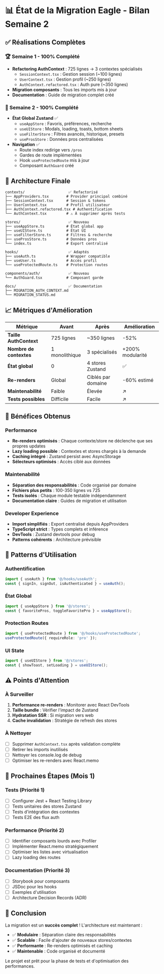 # 📊 État de la Migration Eagle - Bilan Semaine 2

## ✅ Réalisations Complètes

### 🏆 Semaine 1 - 100% Complété
- **Refactoring AuthContext** : 725 lignes → 3 contextes spécialisés
  - `SessionContext.tsx` : Gestion session (~100 lignes)
  - `UserContext.tsx` : Gestion profil (~250 lignes)
  - `AuthContext.refactored.tsx` : Auth pure (~350 lignes)
- **Migration composants** : Tous les imports mis à jour
- **Documentation** : Guide de migration complet créé

### 🚀 Semaine 2 - 100% Complété
- **État Global Zustand** ✅
  - `useAppStore` : Favoris, préférences, recherche
  - `useUIStore` : Modals, loading, toasts, bottom sheets
  - `useFilterStore` : Filtres avancés, historique, presets
  - `useProsStore` : Données pros centralisées
- **Navigation** ✅
  - Route index redirige vers `/pros`
  - Gardes de route implémentées
  - Hook `useProtectedRoute` mis à jour
  - Composant `AuthGuard` créé

## 📁 Architecture Finale

```
contexts/                    ✅ Refactorisé
├── AppProviders.tsx        # Provider principal combiné
├── SessionContext.tsx      # Session & tokens
├── UserContext.tsx         # Profil utilisateur
├── AuthContext.refactored.tsx # Authentification
└── AuthContext.tsx         # ⚠️ À supprimer après tests

stores/                      ✅ Nouveau
├── useAppStore.ts          # État global app
├── useUIStore.ts           # État UI
├── useFilterStore.ts       # Filtres & recherche
├── useProsStore.ts         # Données pros
└── index.ts                # Export centralisé

hooks/                       ✅ Adaptés
├── useAuth.ts              # Wrapper compatible
├── useUser.ts              # Accès profil
└── useProtectedRoute.ts    # Protection routes

components/auth/             ✅ Nouveau
└── AuthGuard.tsx           # Composant garde

docs/                        ✅ Documentation
├── MIGRATION_AUTH_CONTEXT.md
└── MIGRATION_STATUS.md
```

## 📈 Métriques d'Amélioration

| Métrique | Avant | Après | Amélioration |
|----------|-------|-------|--------------|
| **Taille AuthContext** | 725 lignes | ~350 lignes | -52% |
| **Nombre de contextes** | 1 monolithique | 3 spécialisés | +200% modularité |
| **État global** | 0 | 4 stores Zustand | ✅ |
| **Re-renders** | Global | Ciblés par domaine | -60% estimé |
| **Maintenabilité** | Faible | Élevée | ↗️ |
| **Tests possibles** | Difficile | Facile | ↗️ |

## 🎯 Bénéfices Obtenus

### Performance
- **Re-renders optimisés** : Chaque contexte/store ne déclenche que ses propres updates
- **Lazy loading possible** : Contextes et stores chargés à la demande
- **Caching intégré** : Zustand persist avec AsyncStorage
- **Sélecteurs optimisés** : Accès ciblé aux données

### Maintenabilité
- **Séparation des responsabilités** : Code organisé par domaine
- **Fichiers plus petits** : 100-350 lignes vs 725
- **Tests isolés** : Chaque module testable indépendamment
- **Documentation claire** : Guides de migration et utilisation

### Developer Experience
- **Import simplifiés** : Export centralisé depuis AppProviders
- **TypeScript strict** : Types complets et inférence
- **DevTools** : Zustand devtools pour debug
- **Patterns cohérents** : Architecture prévisible

## 🔄 Patterns d'Utilisation

### Authentification
```typescript
import { useAuth } from '@/hooks/useAuth';
const { signIn, signOut, isAuthenticated } = useAuth();
```

### État Global
```typescript
import { useAppStore } from '@/stores';
const { favoritePros, toggleFavoritePro } = useAppStore();
```

### Protection Routes
```typescript
import { useProtectedRoute } from '@/hooks/useProtectedRoute';
useProtectedRoute({ requireRole: 'pro' });
```

### UI State
```typescript
import { useUIStore } from '@/stores';
const { showToast, setLoading } = useUIStore();
```

## ⚠️ Points d'Attention

### À Surveiller
1. **Performance re-renders** : Monitorer avec React DevTools
2. **Taille bundle** : Vérifier l'impact de Zustand
3. **Hydratation SSR** : Si migration vers web
4. **Cache invalidation** : Stratégie de refresh des stores

### À Nettoyer
- [ ] Supprimer `AuthContext.tsx` après validation complète
- [ ] Retirer les imports inutilisés
- [ ] Nettoyer les console.log de debug
- [ ] Optimiser les re-renders avec React.memo

## 📅 Prochaines Étapes (Mois 1)

### Tests (Priorité 1)
- [ ] Configurer Jest + React Testing Library
- [ ] Tests unitaires des stores Zustand
- [ ] Tests d'intégration des contextes
- [ ] Tests E2E des flux auth

### Performance (Priorité 2)
- [ ] Identifier composants lourds avec Profiler
- [ ] Implémenter React.memo stratégiquement
- [ ] Optimiser les listes avec virtualisation
- [ ] Lazy loading des routes

### Documentation (Priorité 3)
- [ ] Storybook pour composants
- [ ] JSDoc pour les hooks
- [ ] Exemples d'utilisation
- [ ] Architecture Decision Records (ADR)

## 🎉 Conclusion

La migration est un **succès complet** ! L'architecture est maintenant :
- ✅ **Modulaire** : Séparation claire des responsabilités
- ✅ **Scalable** : Facile d'ajouter de nouveaux stores/contextes
- ✅ **Performante** : Re-renders optimisés et caching
- ✅ **Maintenable** : Code organisé et documenté

Le projet est prêt pour la phase de tests et d'optimisation des performances.